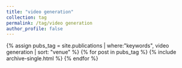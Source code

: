 ```yaml
---
title: "video generation"
collection: tag
permalink: /tag/video generation
author_profile: false
---
```

{% assign pubs_tag = site.publications | where:"keywords", video generation | sort: "venue" %}
{% for post in pubs_tag %}
  {% include archive-single.html %}
{% endfor %}